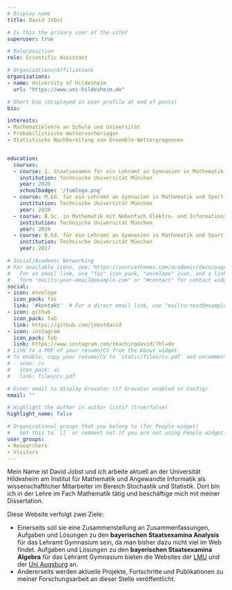 ```yaml
---
# Display name
title: David Jobst

# Is this the primary user of the site?
superuser: true

# Role/position
role: Scientific Assistant

# Organizations/Affiliations
organizations:
- name: University of Hildesheim
  url: "https://www.uni-hildesheim.de"

# Short bio (displayed in user profile at end of posts)
bio:

interests:
- Mathematiklehre an Schule und Universität
- Probabilistische Wettervorhersagen
- Statistische Nachbereitung von Ensemble-Wetterprognosen


education:
  courses:
  - course: 1. Staatsexamen für ein Lehramt an Gymnasien in Mathematik und Sport
    institution: Technische Universität München
    year: 2020
    schoolbadge: '/tumlogo.png'
  - course: M.Ed. für ein Lehramt an Gymnasien in Mathematik und Sport
    institution: Technische Universität München
    year: 2020
  - course: B.Sc. in Mathematik mit Nebenfach Elektro- und Informationstechnik
    institution: Technische Universität München
    year: 2019
  - course: B.Ed. für ein Lehramt an Gymnasien in Mathematik und Sport
    institution: Technische Universität München
    year: 2017

# Social/Academic Networking
# For available icons, see: https://sourcethemes.com/academic/docs/page-builder/#icons
#   For an email link, use "fas" icon pack, "envelope" icon, and a link in the
#   form "mailto:your-email@example.com" or "#contact" for contact widget.
social:
- icon: envelope
  icon_pack: fas
  link: '#kontakt'  # For a direct email link, use "mailto:test@example.org".
- icon: github
  icon_pack: fab
  link: https://github.com/jobstdavid
- icon: instagram
  icon_pack: fab
  link: https://www.instagram.com/teachingdavid/?hl=de
# Link to a PDF of your resume/CV from the About widget.
# To enable, copy your resume/CV to `static/files/cv.pdf` and uncomment the lines below.
# - icon: cv
#   icon_pack: ai
#   link: files/cv.pdf

# Enter email to display Gravatar (if Gravatar enabled in Config)
email: ""

# Highlight the author in author lists? (true/false)
highlight_name: false

# Organizational groups that you belong to (for People widget)
#   Set this to `[]` or comment out if you are not using People widget.
user_groups:
- Researchers
- Visitors
---
```


Mein Name ist David Jobst und ich arbeite aktuell an der Universität Hildesheim am Institut für Mathematik und Angewandte Informatik als wissenschaftlicher Mitarbeiter im Bereich Stochastik und Statistik. Dort bin ich in der Lehre im Fach Mathematik tätig und beschäftige mich mit meiner Dissertation.

Diese Website verfolgt zwei Ziele:
* Einerseits soll sie eine Zusammenstellung an Zusammenfassungen, Aufgaben und Lösungen zu den **bayerischen Staatsexamina Analysis** für das Lehramt Gymnasium sein, da man bisher dazu nicht viel im Web findet. Aufgaben und Lösungen zu den **bayerischen Staatsexamina Algebra** für das Lehramt Gymnasium bieten die Websites der [LMU](https://www.mathematik.uni-muenchen.de/~gerkmann/stexaufg/) und der [Uni Augsburg](https://www.uni-augsburg.de/de/fakultaet/mntf/math/prof/alg/lehre/examenskurs/examensaufgaben/) an.
* Andererseits werden aktuelle Projekte, Fortschritte und Publikationen zu meiner Forschungsarbeit an dieser Stelle veröffentlicht.

